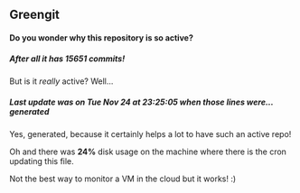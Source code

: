 ## Greengit

#### Do you wonder why this repository is so active?

##### After all it has 15651 commits!

But is it *really* active? Well...

##### Last update was on Tue Nov 24 at 23:25:05 when those lines were... generated

Yes, generated, because it certainly helps a lot to have such an active repo!

Oh and there was **24%** disk usage on the machine
where there is the cron updating this file.

Not the best way to monitor a VM in the cloud but it works! :)
